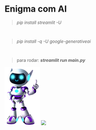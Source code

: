 # Enigma com AI

> *pip install streamlit -U*

<br>

> *pip install -q -U google-generativeai*

<br>

> para rodar: _**streamlit run main.py**_


<img src="https://github.com/Sarah781/Chatbot-Alura/blob/main/Robo.png" width=115>
<a href="https://www.linkedin.com/in/sarah-santana-843394200/" target="_blank"><img src="https://img.shields.io/badge/-LinkedIn-%230077B5?style=for-the-badge&logo=linkedin&logoColor=white" target="_blank"></a
